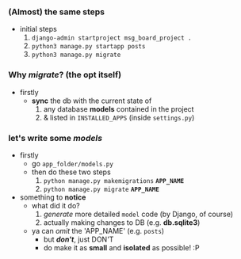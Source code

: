 ### (Almost) the same steps 
- initial steps 
    1. ```django-admin startproject msg_board_project .```
    2. ```python3 manage.py startapp posts```
    3. ```python3 manage.py migrate```
    

### Why *migrate*? (the opt itself)
- firstly 
    - **sync** the db with the current state of 
        1. any database **models** contained in the project 
        2. & listed in ```INSTALLED_APPS``` (inside ```settings.py```)


### let's write some *models*
- firstly 
    - go ```app_folder/models.py```
    - then do these two steps 
        1. ```python manage.py makemigrations``` **```APP_NAME```**
        2. ```python manage.py migrate``` **```APP_NAME```**
- something to **notice**
    - what did it do?
        1. *generate* more detailed ```model``` code (by Django, of course)
        2. actually making changes to DB (e.g. **db.sqlite3**)
    - ya can *omit* the 'APP_NAME' (e.g. ```posts```)
        - but ***don't***, just DON'T
        - do make it as **small** and **isolated** as possible! :P